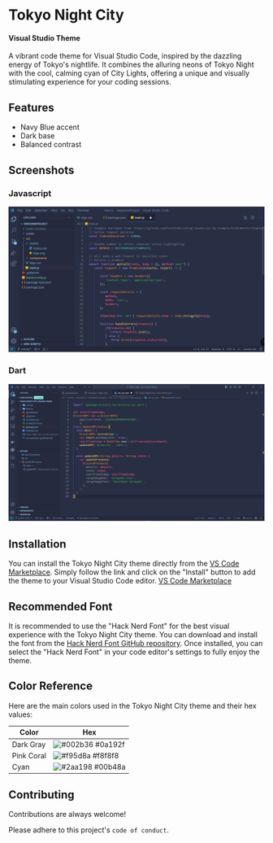 
# Tokyo Night City

#### Visual Studio Theme

A vibrant code theme for Visual Studio Code, inspired by the dazzling energy of Tokyo's nightlife. It combines the alluring neons of Tokyo Night with the cool, calming cyan of City Lights, offering a unique and visually stimulating experience for your coding sessions.


## Features

- Navy Blue accent
- Dark base
- Balanced contrast



## Screenshots

### Javascript
![Tokyo Night City JS](src/screenshot/tokyo-night-city2.png)

### Dart
![Tokyo Night City](src/screenshot/tokyo-night-city.png)



## Installation

You can install the Tokyo Night City theme directly from the [VS Code Marketplace](https://marketplace.visualstudio.com/items?itemName=EmmanuelCy.tokyo-night-city-vscode-theme). Simply follow the link and click on the "Install" button to add the theme to your Visual Studio Code editor.
[VS Code Marketplace](https://marketplace.visualstudio.com/items?itemName=EmmanuelCy.tokyo-night-city-vscode-theme)


## Recommended Font

It is recommended to use the "Hack Nerd Font" for the best visual experience with the Tokyo Night City theme. You can download and install the font from the [Hack Nerd Font GitHub repository](https://github.com/ryanoasis/nerd-fonts/tree/master/patched-fonts/Hack). Once installed, you can select the "Hack Nerd Font" in your code editor's settings to fully enjoy the theme.


## Color Reference
Here are the main colors used in the Tokyo Night City theme and their hex values:

| Color             | Hex                                                                |
| ----------------- | ------------------------------------------------------------------ |
| Dark Gray | ![#002b36](https://via.placeholder.com/10/002b36?text=+) #0a192f |
| Pink Coral | ![#f95d8a](https://via.placeholder.com/10/f95d8a?text=+) #f8f8f8 |
| Cyan | ![#2aa198](https://via.placeholder.com/10/2aa198?text=+) #00b48a |



## Contributing

Contributions are always welcome!

Please adhere to this project's `code of conduct`.


